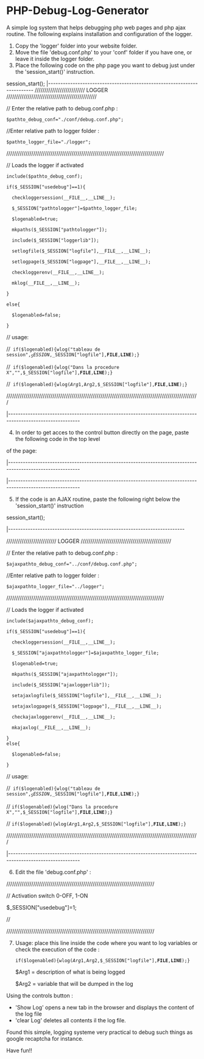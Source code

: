 # PHP-Debug-Log-Generator
A simple log system that helps debugging php web pages and php ajax routine.
The following explains installation and configuration of the logger.
1. Copy the 'logger' folder into your website folder.
2. Move the file 'debug.conf.php' to your 'conf' folder if you have one, or leave it inside the logger folder.
3. Place the following code on the php page you want to debug just under the 'session_start()' instruction.

session_start();
|------------------------------------------------------------------------
//////////////////////////  LOGGER ///////////////////////////////////////////////

// Enter the relative path to debug.conf.php :  

    $pathto_debug_conf="./conf/debug.conf.php";
    
//Enter relative path to logger folder :

    $pathto_logger_file="./logger";
    
//////////////////////////////////////////////////////////////////////////////////

// Loads the logger if activated 

    include($pathto_debug_conf);
    
    if($_SESSION["usedebug"]==1){
    
      checkloggersession(__FILE__,__LINE__);
      
      $_SESSION["pathtologger"]=$pathto_logger_file; 
      
      $logenabled=true; 
      
      mkpaths($_SESSION["pathtologger"]);  
      
      include($_SESSION["loggerlib"]);
      
      setlogfile($_SESSION["logfile"],__FILE__,__LINE__); 
      
      setlogpage($_SESSION["logpage"],__FILE__,__LINE__); 
      
      checkloggerenv(__FILE__,__LINE__);
      
      mklog(__FILE__,__LINE__);
      
    } 
    
    else{   
    
      $logenabled=false; 
      
    } 
// usage: 

//<code> if($logenabled){wlog("tableau de session",$_SESSION,$_SESSION["logfile"],__FILE__,__LINE__);}</code>

//<code> if($logenabled){wlog("Dans la procedure X","",$_SESSION["logfile"],__FILE__,__LINE__);} </code>

//<code> if($logenabled){wlog($Arg1,$Arg2,$_SESSION["logfile"],__FILE__,__LINE__);}  </code>

////////////////////////////////////////////////////////////////////////////////////////////////////

|-----------------------------------------------------------------------------------------------------------


4. In order to get acces to the control button directly on the page, paste the following code in the top level
<div> of the page:
    
|-----------------------------------------------------------------------------------------------------------

  <?php if($_SESSION["usedebug"]==1){include($_SESSION["loggerdiv"]); }?>
  
|-----------------------------------------------------------------------------------------------------------


5. If the code is an AJAX routine, paste the following right below the 'session_start()' instruction


session_start();

|------------------------------------------------------------------------

//////////////////////////  LOGGER ///////////////////////////////////////////////

// Enter the relative path to debug.conf.php :        

    $ajaxpathto_debug_conf="../conf/debug.conf.php";
    
//Enter relative path to logger folder :

    $ajaxpathto_logger_file="../logger";
    
//////////////////////////////////////////////////////////////////////////////////

// Loads the logger if activated 

    include($ajaxpathto_debug_conf);
    
    if($_SESSION["usedebug"]==1){
    
      checkloggersession(__FILE__,__LINE__);
      
      $_SESSION["ajaxpathtologger"]=$ajaxpathto_logger_file; 
      
      $logenabled=true; 
      
      mkpaths($_SESSION["ajaxpathtologger"]);  
      
      include($_SESSION["ajaxloggerlib"]);
      
      setajaxlogfile($_SESSION["logfile"],__FILE__,__LINE__); 
      
      setajaxlogpage($_SESSION["logpage"],__FILE__,__LINE__); 
      
      checkajaxloggerenv(__FILE__,__LINE__);
      
      mkajaxlog(__FILE__,__LINE__);
      
    } 
    else{   
    
      $logenabled=false; 
      
    } 
    
// usage:                                                                                       

//<code> if($logenabled){wlog("tableau de session",$_SESSION,$_SESSION["logfile"],__FILE__,__LINE__);} </code>

// <code>if($logenabled){wlog("Dans la procedure X","",$_SESSION["logfile"],__FILE__,__LINE__);} </code>

// <code>if($logenabled){wlog($Arg1,$Arg2,$_SESSION["logfile"],__FILE__,__LINE__);}     </code> 

////////////////////////////////////////////////////////////////////////////////////////////////////

|-----------------------------------------------------------------------------------------------------------


6. Edit the file 'debug.conf.php' :


/////////////////////////////////////////////////////////////////////////////

// Activation switch 0-OFF, 1-ON 

$_SESSION["usedebug"]=1;

//

/////////////////////////////////////////////////////////////////////////////


7. Usage: place this line inside the code where you want to log variables or check 
the execution of the code :

     
    <code>if($logenabled){wlog($Arg1,$Arg2,$_SESSION["logfile"],__FILE__,__LINE__);}</code> 
    
    $Arg1 = description of what is being logged
    
    $Arg2 = variable that will be dumped in the log
    
Using the controls button :
  - 'Show Log' opens a new tab in the browser and displays the content of the log file
  - 'clear Log' deletes all contents il the log file.

Found this simple, logging systeme very practical to debug such things as google recaptcha for instance.

Have fun!!
